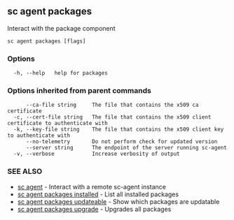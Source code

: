 ## sc agent packages

Interact with the package component

```
sc agent packages [flags]
```

### Options

```
  -h, --help   help for packages
```

### Options inherited from parent commands

```
      --ca-file string     The file that contains the x509 ca certificate
  -c, --cert-file string   The file that contains the x509 client certificate to authenticate with
  -k, --key-file string    The file that contains the x509 client key to authenticate with
      --no-telemetry       Do not perform check for updated version
      --server string      The endpoint of the server running sc-agent
  -v, --verbose            Increase verbosity of output
```

### SEE ALSO

* [sc agent](sc_agent.md)	 - Interact with a remote sc-agent instance
* [sc agent packages installed](sc_agent_packages_installed.md)	 - List all installed packages
* [sc agent packages updateable](sc_agent_packages_updateable.md)	 - Show which packages are updatable
* [sc agent packages upgrade](sc_agent_packages_upgrade.md)	 - Upgrades all packages

